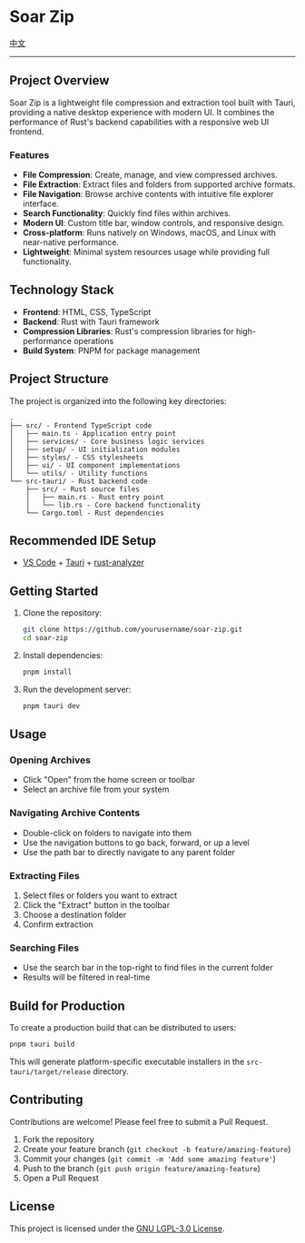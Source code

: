 # Soar Zip

[中文](README_CN.md)

---

## Project Overview

Soar Zip is a lightweight file compression and extraction tool built with Tauri, providing a native desktop experience with modern UI. It combines the performance of Rust's backend capabilities with a responsive web UI frontend.

### Features
- **File Compression**: Create, manage, and view compressed archives.
- **File Extraction**: Extract files and folders from supported archive formats.
- **File Navigation**: Browse archive contents with intuitive file explorer interface.
- **Search Functionality**: Quickly find files within archives.
- **Modern UI**: Custom title bar, window controls, and responsive design.
- **Cross-platform**: Runs natively on Windows, macOS, and Linux with near-native performance.
- **Lightweight**: Minimal system resources usage while providing full functionality.

## Technology Stack

- **Frontend**: HTML, CSS, TypeScript
- **Backend**: Rust with Tauri framework
- **Compression Libraries**: Rust's compression libraries for high-performance operations
- **Build System**: PNPM for package management

## Project Structure

The project is organized into the following key directories:

```
.
├── src/ - Frontend TypeScript code
│   ├── main.ts - Application entry point
│   ├── services/ - Core business logic services
│   ├── setup/ - UI initialization modules
│   ├── styles/ - CSS stylesheets
│   ├── ui/ - UI component implementations
│   └── utils/ - Utility functions
└── src-tauri/ - Rust backend code
    ├── src/ - Rust source files
    │   ├── main.rs - Rust entry point
    │   └── lib.rs - Core backend functionality
    └── Cargo.toml - Rust dependencies
```

## Recommended IDE Setup

- [VS Code](https://code.visualstudio.com/) + [Tauri](https://marketplace.visualstudio.com/items?itemName=tauri-apps.tauri-vscode) + [rust-analyzer](https://marketplace.visualstudio.com/items?itemName=rust-lang.rust-analyzer)

## Getting Started

1. Clone the repository:
   ```bash
   git clone https://github.com/yourusername/soar-zip.git
   cd soar-zip
   ```

2. Install dependencies:
   ```bash
   pnpm install
   ```

3. Run the development server:
   ```bash
   pnpm tauri dev
   ```

## Usage

### Opening Archives
- Click "Open" from the home screen or toolbar
- Select an archive file from your system

### Navigating Archive Contents
- Double-click on folders to navigate into them
- Use the navigation buttons to go back, forward, or up a level
- Use the path bar to directly navigate to any parent folder

### Extracting Files
1. Select files or folders you want to extract
2. Click the "Extract" button in the toolbar
3. Choose a destination folder
4. Confirm extraction

### Searching Files
- Use the search bar in the top-right to find files in the current folder
- Results will be filtered in real-time

## Build for Production

To create a production build that can be distributed to users:

```bash
pnpm tauri build
```

This will generate platform-specific executable installers in the `src-tauri/target/release` directory.

## Contributing

Contributions are welcome! Please feel free to submit a Pull Request.

1. Fork the repository
2. Create your feature branch (`git checkout -b feature/amazing-feature`)
3. Commit your changes (`git commit -m 'Add some amazing feature'`)
4. Push to the branch (`git push origin feature/amazing-feature`)
5. Open a Pull Request

## License

This project is licensed under the [GNU LGPL-3.0 License](LICENSE).
